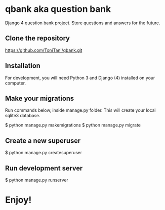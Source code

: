 # qbank aka question bank

Django 4 question bank project. Store questions and answers for the future.

## Clone the repository

https://github.com/ToniTani/qbank.git

## Installation

For development, you will need Python 3 and Django (4) installed on your computer.

## Make your migrations

Run commands below, inside manage.py folder. This will create your local sqlite3 database.

$ python manage.py makemigrations
$ python manage.py migrate

## Create a new superuser

$ python manage.py createsuperuser

## Run development server

$ python manage.py runserver

# Enjoy!
